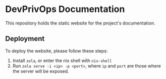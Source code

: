 # DevPrivOps Documentation

This repository holds the static website for the project's documentation.

## Deployment

To deploy the website, please follow these steps:

1. Install `zola`, or enter the nix shell with `nix-shell`
2. Run `zola serve -i <ip> -p <port>`, where `ip` and `port` are those where the server will be exposed.

